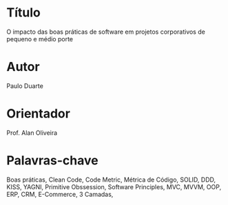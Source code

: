 # Título

O impacto das boas práticas de software em projetos corporativos de pequeno e médio porte

# Autor

Paulo Duarte

# Orientador

Prof. Alan Oliveira

# Palavras-chave

Boas práticas, Clean Code, Code Metric, Métrica de Código, SOLID, DDD, KISS, YAGNI, Primitive Obssession, Software Principles, MVC, MVVM, OOP, ERP, CRM, E-Commerce, 3 Camadas, 
